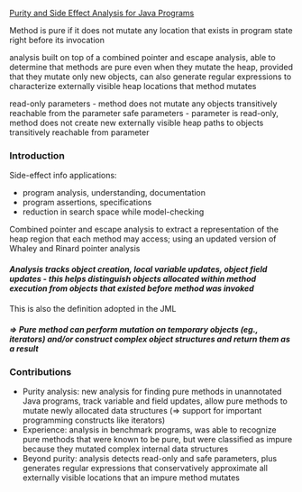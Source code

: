 [Purity and Side Effect Analysis for Java Programs](https://link.springer.com/chapter/10.1007/978-3-540-30579-8_14)

Method is pure if it does not mutate any location that exists in program state right before its invocation

analysis built on top of a combined pointer and escape analysis, able to determine that methods are pure even when they mutate the heap, provided that they mutate only new objects, can also generate regular expressions to characterize externally visible heap locations that method mutates

read-only parameters - method does not mutate any objects transitively reachable from the parameter
safe parameters - parameter is read-only, method does not create new externally visible heap paths to objects transitively reachable from parameter

### Introduction
Side-effect info applications:
- program analysis, understanding, documentation
- program assertions, specifications
- reduction in search space while model-checking

Combined pointer and escape analysis to extract a representation of the heap region that each method may access; using an updated version of Whaley and Rinard pointer analysis
#### *Analysis tracks object creation, local variable updates, object field updates - this helps distinguish objects allocated within method execution from objects that existed before method was invoked*
####
This is also the definition adopted in the JML
#### *=> Pure method can perform mutation on temporary objects (eg., iterators) and/or construct complex object structures and return them as a result* ####

### Contributions
- Purity analysis: new analysis for finding pure methods in unannotated Java programs, track variable and field updates, allow pure methods to mutate newly allocated data structures (=> support for important programming constructs like iterators)
- Experience: analysis in benchmark programs, was able to recognize pure methods that were known to be pure, but were classified as impure because they mutated complex internal data structures
- Beyond purity: analysis detects read-only and safe parameters, plus generates regular expressions that conservatively approximate all externally visible locations that an impure method mutates

